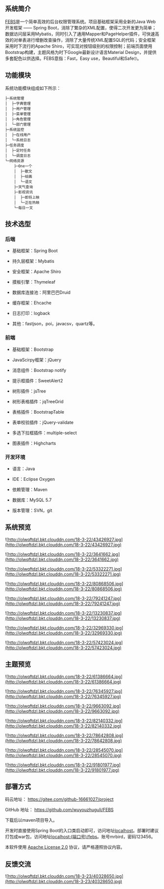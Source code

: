 ## 系统简介
[FEBS](https://gitee.com/github-16661027/project)是一个简单高效的后台权限管理系统。项目基础框架采用全新的Java Web开发框架 —— Spring Boot，消除了繁杂的XML配置，使得二次开发更为简单；数据访问层采用Mybatis，同时引入了通用Mapper和PageHelper插件，可快速高效的对单表进行增删改查操作，消除了大量传统XML配置SQL的代码；安全框架采用时下流行的Apache Shiro，可实现对按钮级别的权限控制；前端页面使用Bootstrap构建，主题风格为时下Google最新设计语言Material Design，并提供多套配色以供选择。FEBS意指：Fast，Easy use，Beautiful和Safe🙄。
<!--more-->
## 功能模块
系统功能模块组成如下所示：
```
├─系统管理
│  ├─字典管理
│  ├─用户管理
│  ├─菜单管理
│  ├─角色管理
│  └─部门管理
├─系统监控
│  ├─在线用户
│  └─系统日志
├─任务调度
│  ├─定时任务
│  └─调度日志
└─网络资源
    ├─One一个
    │  ├─散文
    │  ├─绘画
    │  └─语文
    ├─天气查询
    ├─影视资讯
    │  ├─即将上映
    │  └─正在热映
    └─每日一文
```
## 技术选型
### 后端

- 基础框架：Spring Boot

- 持久层框架：Mybatis

- 安全框架：Apache Shiro

- 摸板引擎：Thymeleaf

- 数据库连接池：阿里巴巴Druid

- 缓存框架：Ehcache

- 日志打印：logback

- 其他：fastjson，poi，javacsv，quartz等。

### 前端
 
- 基础框架：Bootstrap

- JavaScirpy框架：jQuery

- 消息组件：Bootstrap notify

- 提示框插件：SweetAlert2

- 树形插件：jsTree

- 树形表格插件：jqTreeGrid

- 表格插件：BootstrapTable

- 表单校验插件：jQuery-validate

- 多选下拉框插件：multiple-select

- 图表插件：Highcharts

### 开发环境

- 语言：Java

- IDE：Eclipse Oxygen

- 依赖管理：Maven

- 数据库：MySQL 5.7

- 版本管理：SVN，git

## 系统预览

![http://olwqftdzl.bkt.clouddn.com/18-3-22/43426927.jpg](http://olwqftdzl.bkt.clouddn.com/18-3-22/43426927.jpg)

![http://olwqftdzl.bkt.clouddn.com/18-3-22/3641662.jpg](http://olwqftdzl.bkt.clouddn.com/18-3-22/3641662.jpg)

![http://olwqftdzl.bkt.clouddn.com/18-3-22/53322271.jpg](http://olwqftdzl.bkt.clouddn.com/18-3-22/53322271.jpg)

![http://olwqftdzl.bkt.clouddn.com/18-3-22/80868506.jpg](http://olwqftdzl.bkt.clouddn.com/18-3-22/80868506.jpg)

![http://olwqftdzl.bkt.clouddn.com/18-3-22/79241247.jpg](http://olwqftdzl.bkt.clouddn.com/18-3-22/79241247.jpg)

![http://olwqftdzl.bkt.clouddn.com/18-3-22/13230837.jpg](http://olwqftdzl.bkt.clouddn.com/18-3-22/13230837.jpg)

![http://olwqftdzl.bkt.clouddn.com/18-3-22/32969330.jpg](http://olwqftdzl.bkt.clouddn.com/18-3-22/32969330.jpg)

![http://olwqftdzl.bkt.clouddn.com/18-3-22/57423024.jpg](http://olwqftdzl.bkt.clouddn.com/18-3-22/57423024.jpg)

## 主题预览

![http://olwqftdzl.bkt.clouddn.com/18-3-22/61386664.jpg](http://olwqftdzl.bkt.clouddn.com/18-3-22/61386664.jpg)

![http://olwqftdzl.bkt.clouddn.com/18-3-22/76345927.jpg](http://olwqftdzl.bkt.clouddn.com/18-3-22/76345927.jpg)

![http://olwqftdzl.bkt.clouddn.com/18-3-22/9663092.jpg](http://olwqftdzl.bkt.clouddn.com/18-3-22/9663092.jpg)

![http://olwqftdzl.bkt.clouddn.com/18-3-22/82140332.jpg](http://olwqftdzl.bkt.clouddn.com/18-3-22/82140332.jpg)

![http://olwqftdzl.bkt.clouddn.com/18-3-22/78642808.jpg](http://olwqftdzl.bkt.clouddn.com/18-3-22/78642808.jpg)

![http://olwqftdzl.bkt.clouddn.com/18-3-22/28545070.jpg](http://olwqftdzl.bkt.clouddn.com/18-3-22/28545070.jpg)

![http://olwqftdzl.bkt.clouddn.com/18-3-22/91801977.jpg](http://olwqftdzl.bkt.clouddn.com/18-3-22/91801977.jpg)


## 部署方式

码云地址： https://gitee.com/github-16661027/project 

GitHub 地址： https://github.com/wuyouzhuguli/FEBS

下载后以maven项目导入。

开发时直接使用Spring Boot的入口类启动即可，访问地址[localhost](localhost)。部署时建议打包成war包，访问地址[localhost:(端口号)/febs](localhost:(端口号)/febs)。账号mrbird，密码123456。

本软件使用 [Apache License 2.0](http://www.apache.org/licenses/LICENSE-2.0) 协议，请严格遵照协议内容。

## 反馈交流

![http://olwqftdzl.bkt.clouddn.com/18-3-23/40328650.jpg](http://olwqftdzl.bkt.clouddn.com/18-3-23/40328650.jpg)